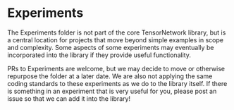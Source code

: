 # Experiments

The Experiments folder is not part of the core TensorNetwork library, but is a central location for projects that move beyond simple examples in scope and complexity. Some aspects of some experiments may eventually be incorporated into the library if they provide useful functionality.

PRs to Experiments are welcome, but we may decide to move or otherwise repurpose the folder at a later date. We are also not applying the same coding standards to these experiments as we do to the library itself. If there is something in an experiment that is very useful for you, please post an issue so that we can add it into the library!
